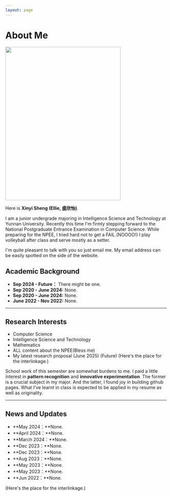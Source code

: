 ```yaml
---
layout: page
---
```


# About Me

<img src="https://xinyisheng.com/sxy.jpg" class="floatpic" width="360" height="480">

Here is **Xinyi Sheng (Ellie, 盛欣怡)**.

I am a junior undergrade majoring in Intelligence Science and Technology at Yunnan University. Recently this time I'm firmly stepping forward to the National Postgraduate Entrance Examination in Computer Science. While preparing for the NPEE, I tried hard not to get a FAIL.(NOOOO!) I play volleyball after class and serve mostly as a setter.

I'm quite pleasant to talk with you so just email me. My email address can be easily spotted on the side of the website.

## Academic Background

- **Sep 2024 - Future：** There might be one.
- **Sep 2020 - June 2024:** None.
- **Sep 2020 - June 2024:** None.
- **June 2022 - Nov 2022:** None.

---

## Research Interests

- Computer Science
- Intelligence Science and Technology
- Mathematics
- ALL content about the NPEE(Bless me)
- My latest research proposal (June 2025) (Future) (Here's the place for the interlinkage.)

School work of this semester are somewhat burdens to me. I paid a little interest in **pattern recognition** and **innovative experimentation**. The former is a crucial subject in my major. And the latter, I found joy in building github pages. What I've learnt in class is expected to be applied in my resume as well as originality.

---

## News and Updates

- **May 2024：**None.
- **April 2024：**None.
- **March 2024：**None.
- **Dec 2023：**None.
- **Dec 2023：**None.
- **Aug 2023：**None.
- **May 2023：**None.
- **May 2023：**None.
- **Jun 2022：**None.

(Here's the place for the interlinkage.)

